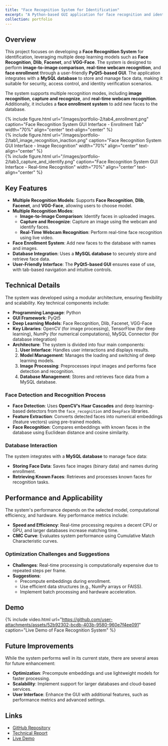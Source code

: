 ```yaml
---
title: "Face Recognition System for Identification"
excerpt: "A Python-based GUI application for face recognition and identification using multiple deep learning models <br/><img src='https://static-content.regulaforensics.com/Blog/0524-2.webp'>"
collection: portfolio
---
```


## Overview
This project focuses on developing a **Face Recognition System** for identification, leveraging multiple deep learning models such as **Face Recognition**, **Dlib**, **Facenet**, and **VGG-Face**. The system is designed to perform **image-to-image comparison**, **real-time webcam recognition**, and **face enrollment** through a user-friendly **PyQt5-based GUI**. The application integrates with a **MySQL database** to store and manage face data, making it suitable for security, access control, and identity verification scenarios.

The system supports multiple recognition modes, including **image recognition**, **capture and recognize**, and **real-time webcam recognition**. Additionally, it includes a **face enrollment system** to add new faces to the database.

<div class="row justify-content-center">
    <div class="col-sm-5">
        {% include figure.html 
            url="/images/portfolio-2/tab4_enrollment.png" 
            caption="Face Recognition System GUI Interface - Enrollment Tab" 
            width="70%" 
            align="center"
            text-align="center"
        %}
    </div>
    <div class="col-sm-5">
        {% include figure.html 
            url="/images/portfolio-2/tab1_image_recognition_inaction.png" 
            caption="Face Recognition System GUI Interface - Image Recognition" 
            width="70%" 
            align="center" 
            text-align="center"
        %}
    </div>
        <div class="col-sm-5">
        {% include figure.html 
            url="/images/portfolio-2/tab3_capture_and_identify.png" 
            caption="Face Recognition System GUI Interface - Real-time Recognition" 
            width="70%" 
            align="center" 
            text-align="center"
        %}
    </div>
</div> 

## Key Features
- **Multiple Recognition Models**: Supports **Face Recognition**, **Dlib**, **Facenet**, and **VGG-Face**, allowing users to choose model.
- **Multiple Recognition Modes**:
  - **Image-to-Image Comparison**: Identify faces in uploaded images.
  - **Capture and Recognize**: Capture an image using the webcam and identify faces.
  - **Real-Time Webcam Recognition**: Perform real-time face recognition using live video.
- **Face Enrollment System**: Add new faces to the database with names and images.
- **Database Integration**: Uses a **MySQL database** to securely store and retrieve face data.
- **User-Friendly Interface**: The **PyQt5-based GUI** ensures ease of use, with tab-based navigation and intuitive controls.

## Technical Details
The system was developed using a modular architecture, ensuring flexibility and scalability. Key technical components include:
- **Programming Language**: Python
- **GUI Framework**: PyQt5
- **Deep Learning Models**: Face Recognition, Dlib, Facenet, VGG-Face
- **Key Libraries**: OpenCV (for image processing), TensorFlow (for deep learning), NumPy (for numerical computations), MySQL Connector (for database integration)
- **Architecture**: The system is divided into four main components:
  1. **User Interface**: Handles user interactions and displays results.
  2. **Model Management**: Manages the loading and switching of deep learning models.
  3. **Image Processing**: Preprocesses input images and performs face detection and recognition.
  4. **Database Management**: Stores and retrieves face data from a MySQL database.

### Face Detection and Recognition Process
- **Face Detection**: Uses **OpenCV’s Haar Cascades** and deep learning-based detectors from the `face_recognition` and `DeepFace` libraries.
- **Feature Extraction**: Converts detected faces into numerical embeddings (feature vectors) using pre-trained models.
- **Face Recognition**: Compares embeddings with known faces in the database using Euclidean distance and cosine similarity.

### Database Interaction
The system integrates with a **MySQL database** to manage face data:
- **Storing Face Data**: Saves face images (binary data) and names during enrollment.
- **Retrieving Known Faces**: Retrieves and processes known faces for recognition tasks.

## Performance and Applicability
The system's performance depends on the selected model, computational efficiency, and hardware. Key performance metrics include:
- **Speed and Efficiency**: Real-time processing requires a decent CPU or GPU, and larger databases increase matching time.
- **CMC Curve**: Evaluates system performance using Cumulative Match Characteristic curves.

### Optimization Challenges and Suggestions
- **Challenges**: Real-time processing is computationally expensive due to repeated steps per frame.
- **Suggestions**:
  - Precompute embeddings during enrollment.
  - Use efficient data structures (e.g., NumPy arrays or FAISS).
  - Implement batch processing and hardware acceleration.

## Demo

{% include video.html 
    url="https://github.com/user-attachments/assets/52b92302-bcdb-403b-9580-960e7f4ee091" 
    caption="Live Demo of Face Recognition System" 
%}

## Future Improvements
While the system performs well in its current state, there are several areas for future enhancement:
- **Optimization**: Precompute embeddings and use lightweight models for faster processing.
- **Scalability**: Implement support for larger databases and cloud-based services.
- **User Interface**: Enhance the GUI with additional features, such as performance metrics and advanced settings.

## Links
- [GitHub Repository](https://github.com/PHYRA47/Biometrics-II/tree/main/Biometrics%20Skills%20-%20Amine%20Nait-Ali/skill2_Face_Recognition_for_Identification)
- [Technical Report](https://studentuef-my.sharepoint.com/:b:/g/personal/frnegasa_uef_fi/Ec3RJEyHAYRLqSxMyT6OTtsBLqkzQKqHDoDZpu4WWmMrgA?e=VfEnhp)
- [Live Demo](https://github.com/user-attachments/assets/52b92302-bcdb-403b-9580-960e7f4ee091)